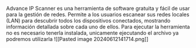 Advance IP Scanner es una herramienta de software gratuita y fácil de usar para la gestión de redes. Permite a los usuarios escanear sus redes locales (LAN) para descubrir todos los dispositivos conectados, mostrando información detallada sobre cada uno de ellos. Para ejecutar la herramienta no es necesario tenerla instalada, unicamente ejecutando el archivo ya podremos utilizarla
![[Pasted image 20240612141714.png]]